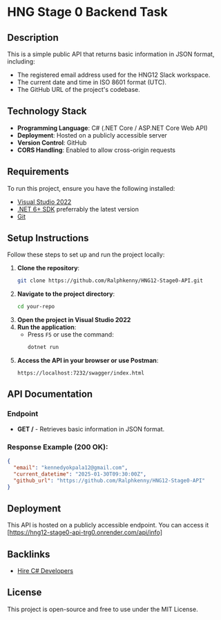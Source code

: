 ﻿# HNG Stage 0 Backend Task

## Description
This is a simple public API that returns basic information in JSON format, including:
- The registered email address used for the HNG12 Slack workspace.
- The current date and time in ISO 8601 format (UTC).
- The GitHub URL of the project's codebase.

## Technology Stack
- **Programming Language**: C# (.NET Core / ASP.NET Core Web API)
- **Deployment**: Hosted on a publicly accessible server
- **Version Control**: GitHub
- **CORS Handling**: Enabled to allow cross-origin requests

## Requirements
To run this project, ensure you have the following installed:
- [Visual Studio 2022](https://visualstudio.microsoft.com/)
- [.NET 6+ SDK](https://dotnet.microsoft.com/en-us/download) preferrably the latest version
- [Git](https://git-scm.com/)

## Setup Instructions
Follow these steps to set up and run the project locally:

1. **Clone the repository**:
   ```sh
   git clone https://github.com/Ralphkenny/HNG12-Stage0-API.git
   ```
2. **Navigate to the project directory**:
   ```sh
   cd your-repo
   ```
3. **Open the project in Visual Studio 2022**
4. **Run the application**:
   - Press `F5` or use the command:
     ```sh
     dotnet run
     ```
5. **Access the API in your browser or use Postman**:
   ```
   https://localhost:7232/swagger/index.html
   ```

## API Documentation
### Endpoint
- **GET /** - Retrieves basic information in JSON format.

### Response Example (200 OK):
```json
{
  "email": "kennedyokpala12@gmail.com",
  "current_datetime": "2025-01-30T09:30:00Z",
  "github_url": "https://github.com/Ralphkenny/HNG12-Stage0-API"
}
```

## Deployment
This API is hosted on a publicly accessible endpoint. You can access it [https://hng12-stage0-api-trg0.onrender.com/api/info]

## Backlinks
- [Hire C# Developers](https://hng.tech/hire/csharp-developers)


## License
This project is open-source and free to use under the MIT License.
